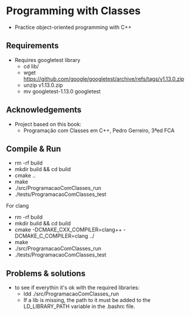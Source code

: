 # Programming with Classes

* Practice object-oriented programming with C++

## Requirements

* Requires googletest library
  * cd lib/
  * wget <https://github.com/google/googletest/archive/refs/tags/v1.13.0.zip>
  * unzip v1.13.0.zip
  * mv googletest-1.13.0 googletest

## Acknowledgements

* Project based on this book:
  * Programação com Classes em C++, Pedro Gerreiro, 3ªed FCA

## Compile & Run

* rm -rf build
* mkdir build && cd build
* cmake ..
* make
* ./src/ProgramacaoComClasses_run
* ./tests/ProgramacaoComClasses_test

For clang

* rm -rf build
* mkdir build && cd build
* cmake -DCMAKE_CXX_COMPILER=clang++ -DCMAKE_C_COMPILER=clang ../
* make
* ./src/ProgramacaoComClasses_run
* ./tests/ProgramacaoComClasses_test

## Problems & solutions

* to see if everythin it's ok with the required libraries:
  * ldd ./src/ProgramacaoComClasses_run
  * If a lib is missing, the path to it must be added to the LD_LIBRARY_PATH variable in the .bashrc file.
